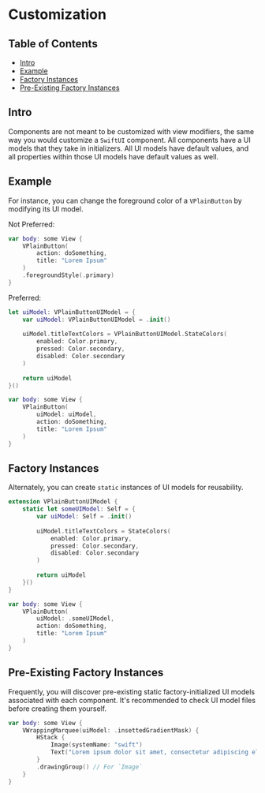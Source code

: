# Customization

## Table of Contents

- [Intro](#intro)
- [Example](#example)
- [Factory Instances](#factory-instances)
- [Pre-Existing Factory Instances](#pre-existing-factory-instances)

## Intro

Components are not meant to be customized with view modifiers, the same way you would customize a `SwiftUI` component. All components have a UI models that they take in initializers. All UI models have default values, and all properties within those UI models have default values as well.

## Example

For instance, you can change the foreground color of a `VPlainButton` by modifying its UI model.

Not Preferred:

```swift
var body: some View {
    VPlainButton(
        action: doSomething,
        title: "Lorem Ipsum"
    )
    .foregroundStyle(.primary)
}
```

Preferred:

```swift
let uiModel: VPlainButtonUIModel = {
    var uiModel: VPlainButtonUIModel = .init()
    
    uiModel.titleTextColors = VPlainButtonUIModel.StateColors(
        enabled: Color.primary,
        pressed: Color.secondary,
        disabled: Color.secondary
    )
    
    return uiModel
}()

var body: some View {
    VPlainButton(
        uiModel: uiModel,
        action: doSomething,
        title: "Lorem Ipsum"
    )
}
```

## Factory Instances

Alternately, you can create `static` instances of UI models for reusability.

```swift
extension VPlainButtonUIModel {
    static let someUIModel: Self = {
        var uiModel: Self = .init()
        
        uiModel.titleTextColors = StateColors(
            enabled: Color.primary,
            pressed: Color.secondary,
            disabled: Color.secondary
        )
        
        return uiModel
    }()
}

var body: some View {
    VPlainButton(
        uiModel: .someUIModel,
        action: doSomething,
        title: "Lorem Ipsum"
    )
}
```

## Pre-Existing Factory Instances

Frequently, you will discover pre-existing static factory-initialized UI models associated with each component. It's recommended to check UI model files before creating them yourself.

```swift
var body: some View {
    VWrappingMarquee(uiModel: .insettedGradientMask) {
        HStack {
            Image(systemName: "swift")
            Text("Lorem ipsum dolor sit amet, consectetur adipiscing elit.")
        }
        .drawingGroup() // For `Image`
    }
}
```
